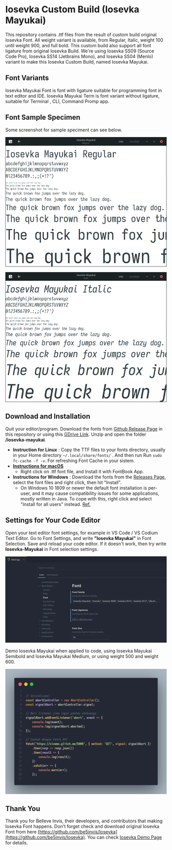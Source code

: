 # Iosevka Custom Build (Iosevka Mayukai)

This repository contains .ttf files from the result of custom build original Iosevka Font. All weight variant is available, from Regular, Italic, weight 100 until weight 900, and full bold. This custom build also support all font ligature from original Iosevka Build. We're using Iosevka SS09 (Source Code Pro), Iosevka SS14 (Jetbrains Mono), and Iosevka SS04 (Menlo) variant to make this Iosevka Custom Build, named Iosevka Mayukai.

## Font Variants

Iosevka Mayukai Font is font with ligature suitable for programming font in text editor and IDE. Iosevka Mayukai Term is font variant without ligature, suitable for Terminal , CLI, Command Promp app.

## Font Sample Specimen

Some screenshot for sample speciment can see below.

![Gambar Demo 1](https://raw.githubusercontent.com/Iosevka-Mayukai/Iosevka-Mayukai/master/sampel1.png)

![Gambar Demo 2](https://raw.githubusercontent.com/Iosevka-Mayukai/Iosevka-Mayukai/master/sampel2.png)

## Download and Installation

Quit your editor/program. Download the fonts from [Github Release Page](https://github.com/Iosevka-Mayukai/Iosevka-Mayukai/releases) in this repository or using this [GDrive Link](https://drive.google.com/drive/folders/1YLOR3SlDVXS1dtb0FD6ljVuciDPYHTjj?usp=sharing). Unzip and open the folder **/iosevka-mayukai**.

* **Instruction for Linux** : Copy the TTF files to your fonts directory, usually in your Home directory `~/.local/share/fonts/` . And then run Run `sudo fc-cache -f -v`. For refreshing Font Cache in your sistem.
* **[Instructions for macOS](http://support.apple.com/kb/HT2509)**
  * Right click on .ttf font file, and Install it with FontBook App.
* **Instructions for Windows** : Download the fonts from the [Releases Page](https://github.com/Iosevka-Mayukai/Iosevka-Mayukai/releases), select the font files and right click, then hit "Install".
  * On Windows 10 1809 or newer the default font installation is per-user, and it may cause compatibility issues for some applications, mostly written in Java. To cope with this, right click and select "Install for all users" instead. [Ref.](https://youtrack.jetbrains.com/issue/JRE-1166?p=IDEA-200145)

## Settings for Your Code Editor

Open your text editor font settings, for example in VS Code / VS Codium Text Editor. Go to Font Settings, and write **"Iosevka Mayukai"** in Font Selection. Save and reload your code editor. If it doesn't work, then try write **Iosevka-Mayukai** in Font selection settings.

![Gambar Demo 3](https://raw.githubusercontent.com/Iosevka-Mayukai/Iosevka-Mayukai/master/sampel3.png)

Demo Iosevka Mayukai when applied to code, using Iosevka Mayukai Semibold and Iosevka Mayukai Medium, or using weight 500 and weight 600.

![Gambar Demo 3](https://raw.githubusercontent.com/Iosevka-Mayukai/Iosevka-Mayukai/master/code_iosevkamayukai.png)

## Thank You

Thank you for Belleve Invis, their developers, and contributors that making Iosevka Font happens. Don't forget check and download original Iosevka Font from here [https://github.com/be5invis/Iosevka](https://github.com/be5invis/Iosevka). You can check [Iosevka Demo Page](https://typeof.net/Iosevka/) for details.
